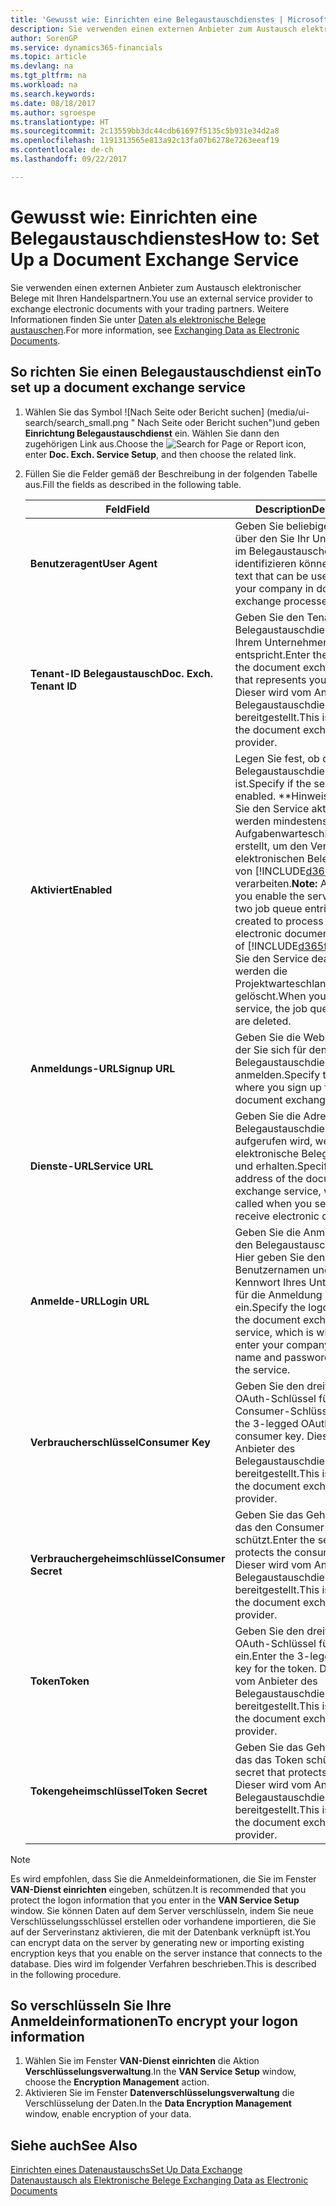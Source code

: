 ```yaml
---
title: 'Gewusst wie: Einrichten eine Belegaustauschdienstes | Microsoft Docs'
description: Sie verwenden einen externen Anbieter zum Austausch elektronischer Belege mit Ihren Handelspartnern.
author: SorenGP
ms.service: dynamics365-financials
ms.topic: article
ms.devlang: na
ms.tgt_pltfrm: na
ms.workload: na
ms.search.keywords: 
ms.date: 08/18/2017
ms.author: sgroespe
ms.translationtype: HT
ms.sourcegitcommit: 2c13559bb3dc44cdb61697f5135c5b931e34d2a8
ms.openlocfilehash: 1191313565e813a92c13fa07b6278e7263eeaf19
ms.contentlocale: de-ch
ms.lasthandoff: 09/22/2017

---
```

# <a name="how-to-set-up-a-document-exchange-service"></a><span data-ttu-id="2c16d-103">Gewusst wie: Einrichten eine Belegaustauschdienstes</span><span class="sxs-lookup"><span data-stu-id="2c16d-103">How to: Set Up a Document Exchange Service</span></span>
<span data-ttu-id="2c16d-104">Sie verwenden einen externen Anbieter zum Austausch elektronischer Belege mit Ihren Handelspartnern.</span><span class="sxs-lookup"><span data-stu-id="2c16d-104">You use an external service provider to exchange electronic documents with your trading partners.</span></span> <span data-ttu-id="2c16d-105">Weitere Informationen finden Sie unter [Daten als elektronische Belege austauschen](across-data-exchange.md).</span><span class="sxs-lookup"><span data-stu-id="2c16d-105">For more information, see [Exchanging Data as Electronic Documents](across-data-exchange.md).</span></span>  

## <a name="to-set-up-a-document-exchange-service"></a><span data-ttu-id="2c16d-106">So richten Sie einen Belegaustauschdienst ein</span><span class="sxs-lookup"><span data-stu-id="2c16d-106">To set up a document exchange service</span></span>  
1. <span data-ttu-id="2c16d-107">Wählen Sie das Symbol ![Nach Seite oder Bericht suchen] (media/ui-search/search_small.png " Nach Seite oder Bericht suchen")und geben **Einrichtung Belegaustauschdienst** ein. Wählen Sie dann den zugehörigen Link aus.</span><span class="sxs-lookup"><span data-stu-id="2c16d-107">Choose the ![Search for Page or Report](media/ui-search/search_small.png "Search for Page or Report icon") icon, enter **Doc. Exch. Service Setup**, and then choose the related link.</span></span>  
2. <span data-ttu-id="2c16d-108">Füllen Sie die Felder gemäß der Beschreibung in der folgenden Tabelle aus.</span><span class="sxs-lookup"><span data-stu-id="2c16d-108">Fill the fields as described in the following table.</span></span>  

    |<span data-ttu-id="2c16d-109">Feld</span><span class="sxs-lookup"><span data-stu-id="2c16d-109">Field</span></span>|<span data-ttu-id="2c16d-110">Description</span><span class="sxs-lookup"><span data-stu-id="2c16d-110">Description</span></span>|  
    |---------------------------------|---------------------------------------|  
    |<span data-ttu-id="2c16d-111">**Benutzeragent**</span><span class="sxs-lookup"><span data-stu-id="2c16d-111">**User Agent**</span></span>|<span data-ttu-id="2c16d-112">Geben Sie beliebigen Text ein, über den Sie Ihr Unternehmen im Belegaustauschdienst identifizieren können</span><span class="sxs-lookup"><span data-stu-id="2c16d-112">Enter any text that can be used to identify your company in document exchange processes.</span></span>|  
    |<span data-ttu-id="2c16d-113">**Tenant-ID Belegaustausch**</span><span class="sxs-lookup"><span data-stu-id="2c16d-113">**Doc. Exch. Tenant ID**</span></span>|<span data-ttu-id="2c16d-114">Geben Sie den Tenant beim Belegaustauschdienst an, der Ihrem Unternehmen entspricht.</span><span class="sxs-lookup"><span data-stu-id="2c16d-114">Enter the tenant in the document exchange service that represents your company.</span></span> <span data-ttu-id="2c16d-115">Dieser wird vom Anbieter des Belegaustauschdienstes bereitgestellt.</span><span class="sxs-lookup"><span data-stu-id="2c16d-115">This is provided by the document exchange service provider.</span></span>|  
    |<span data-ttu-id="2c16d-116">**Aktiviert**</span><span class="sxs-lookup"><span data-stu-id="2c16d-116">**Enabled**</span></span>|<span data-ttu-id="2c16d-117">Legen Sie fest, ob der Belegaustauschdienst aktiviert ist.</span><span class="sxs-lookup"><span data-stu-id="2c16d-117">Specify if the service is enabled.</span></span> <span data-ttu-id="2c16d-118">**Hinweis:**Sobald Sie den Service aktivieren, werden mindestens zwei Aufgabenwarteschlangenposten erstellt, um den Verkehr von elektronischen Belegen zu und von [!INCLUDE[d365fin](includes/d365fin_md.md)] zu verarbeiten.</span><span class="sxs-lookup"><span data-stu-id="2c16d-118">**Note:**  As soon as you enable the service, at least two job queue entries are created to process the traffic of electronic documents in and out of [!INCLUDE[d365fin](includes/d365fin_md.md)].</span></span> <span data-ttu-id="2c16d-119">Wenn Sie den Service deaktivieren, werden die Projektwarteschlangenposten gelöscht.</span><span class="sxs-lookup"><span data-stu-id="2c16d-119">When you disable the service, the job queue entries are deleted.</span></span>|  
    |<span data-ttu-id="2c16d-120">**Anmeldungs-URL**</span><span class="sxs-lookup"><span data-stu-id="2c16d-120">**Signup URL**</span></span>|<span data-ttu-id="2c16d-121">Geben Sie die Webseite an, auf der Sie sich für den Belegaustauschdienst anmelden.</span><span class="sxs-lookup"><span data-stu-id="2c16d-121">Specify the web page where you sign up for the document exchange service.</span></span>|  
    |<span data-ttu-id="2c16d-122">**Dienste-URL**</span><span class="sxs-lookup"><span data-stu-id="2c16d-122">**Service URL**</span></span>|<span data-ttu-id="2c16d-123">Geben Sie die Adresse des Belegaustauschdienst an, die aufgerufen wird, wenn Sie elektronische Belege versenden und erhalten.</span><span class="sxs-lookup"><span data-stu-id="2c16d-123">Specify the address of the document exchange service, which will be called when you send and receive electronic documents.</span></span>|  
    |<span data-ttu-id="2c16d-124">**Anmelde-URL**</span><span class="sxs-lookup"><span data-stu-id="2c16d-124">**Login URL**</span></span>|<span data-ttu-id="2c16d-125">Geben Sie die Anmeldeseite für den Belegaustauschdienst an. Hier geben Sie den Benutzernamen und das Kennwort Ihres Unternehmens für die Anmeldung beim Service ein.</span><span class="sxs-lookup"><span data-stu-id="2c16d-125">Specify the logon page for the document exchange service, which is where you enter your company’s user name and password to log on to the service.</span></span>|  
    |<span data-ttu-id="2c16d-126">**Verbraucherschlüssel**</span><span class="sxs-lookup"><span data-stu-id="2c16d-126">**Consumer Key**</span></span>|<span data-ttu-id="2c16d-127">Geben Sie den dreiteiligen OAuth-Schlüssel für den Consumer-Schlüssel ein.</span><span class="sxs-lookup"><span data-stu-id="2c16d-127">Enter the 3-legged OAuth key for the consumer key.</span></span> <span data-ttu-id="2c16d-128">Dieser wird vom Anbieter des Belegaustauschdienstes bereitgestellt.</span><span class="sxs-lookup"><span data-stu-id="2c16d-128">This is provided by the document exchange service provider.</span></span>|  
    |<span data-ttu-id="2c16d-129">**Verbrauchergeheimschlüssel**</span><span class="sxs-lookup"><span data-stu-id="2c16d-129">**Consumer Secret**</span></span>|<span data-ttu-id="2c16d-130">Geben Sie das Geheimnis ein, das den Consumer-Schlüssel schützt.</span><span class="sxs-lookup"><span data-stu-id="2c16d-130">Enter the secret that protects the consumer key.</span></span> <span data-ttu-id="2c16d-131">Dieser wird vom Anbieter des Belegaustauschdienstes bereitgestellt.</span><span class="sxs-lookup"><span data-stu-id="2c16d-131">This is provided by the document exchange service provider.</span></span>|  
    |<span data-ttu-id="2c16d-132">**Token**</span><span class="sxs-lookup"><span data-stu-id="2c16d-132">**Token**</span></span>|<span data-ttu-id="2c16d-133">Geben Sie den dreiteiligen OAuth-Schlüssel für das Token ein.</span><span class="sxs-lookup"><span data-stu-id="2c16d-133">Enter the 3-legged OAuth key for the token.</span></span> <span data-ttu-id="2c16d-134">Dieser wird vom Anbieter des Belegaustauschdienstes bereitgestellt.</span><span class="sxs-lookup"><span data-stu-id="2c16d-134">This is provided by the document exchange service provider.</span></span>|  
    |<span data-ttu-id="2c16d-135">**Tokengeheimschlüssel**</span><span class="sxs-lookup"><span data-stu-id="2c16d-135">**Token Secret**</span></span>|<span data-ttu-id="2c16d-136">Geben Sie das Geheimnis ein, das das Token schützt.</span><span class="sxs-lookup"><span data-stu-id="2c16d-136">Enter the secret that protects the token.</span></span> <span data-ttu-id="2c16d-137">Dieser wird vom Anbieter des Belegaustauschdienstes bereitgestellt.</span><span class="sxs-lookup"><span data-stu-id="2c16d-137">This is provided by the document exchange service provider.</span></span>|  

> [!NOTE]  
>  <span data-ttu-id="2c16d-138">Es wird empfohlen, dass Sie die Anmeldeinformationen, die Sie im Fenster **VAN-Dienst einrichten** eingeben, schützen.</span><span class="sxs-lookup"><span data-stu-id="2c16d-138">It is recommended that you protect the logon information that you enter in the **VAN Service Setup** window.</span></span> <span data-ttu-id="2c16d-139">Sie können Daten auf dem Server verschlüsseln, indem Sie neue Verschlüsselungsschlüssel erstellen oder vorhandene importieren, die Sie auf der Serverinstanz aktivieren, die mit der Datenbank verknüpft ist.</span><span class="sxs-lookup"><span data-stu-id="2c16d-139">You can encrypt data on the server by generating new or importing existing encryption keys that you enable on the server instance that connects to the database.</span></span> <span data-ttu-id="2c16d-140">Dies wird im folgender Verfahren beschrieben.</span><span class="sxs-lookup"><span data-stu-id="2c16d-140">This is described in the following procedure.</span></span>  

## <a name="to-encrypt-your-logon-information"></a><span data-ttu-id="2c16d-141">So verschlüsseln Sie Ihre Anmeldeinformationen</span><span class="sxs-lookup"><span data-stu-id="2c16d-141">To encrypt your logon information</span></span>  
1. <span data-ttu-id="2c16d-142">Wählen Sie im Fenster **VAN-Dienst einrichten** die Aktion **Verschlüsselungsverwaltung**.</span><span class="sxs-lookup"><span data-stu-id="2c16d-142">In the **VAN Service Setup** window, choose the **Encryption Management** action.</span></span>  
2. <span data-ttu-id="2c16d-143">Aktivieren Sie im Fenster **Datenverschlüsselungsverwaltung** die Verschlüsselung der Daten.</span><span class="sxs-lookup"><span data-stu-id="2c16d-143">In the **Data Encryption Management** window, enable encryption of your data.</span></span> <!--For more information, see [Manage Data Encryption](../manage-data-encryption.md).-->  

## <a name="see-also"></a><span data-ttu-id="2c16d-144">Siehe auch</span><span class="sxs-lookup"><span data-stu-id="2c16d-144">See Also</span></span>  
[<span data-ttu-id="2c16d-145">Einrichten eines Datenaustauschs</span><span class="sxs-lookup"><span data-stu-id="2c16d-145">Set Up Data Exchange</span></span>](across-set-up-data-exchange.md)  
[<span data-ttu-id="2c16d-146">Datenaustausch als Elektronische Belege </span><span class="sxs-lookup"><span data-stu-id="2c16d-146">Exchanging Data as Electronic Documents</span></span>](across-data-exchange.md)

